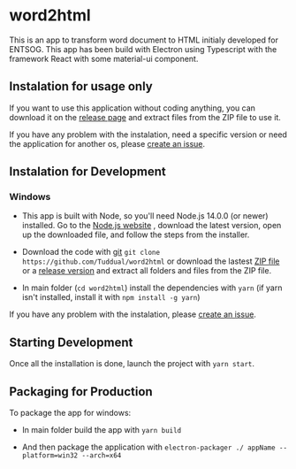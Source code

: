 # word2html

This is an app to transform word document to HTML initialy developed for ENTSOG.
This app has been build with Electron using Typescript with the framework React with some material-ui component.

## Instalation for usage only

If you want to use this application without coding anything, you can download it on the [release page](https://github.com/Tuddual/word2html/releases) and extract files from the ZIP file to use it.

If you have any problem with the instalation, need a specific version or need the application for another os, please [create an issue](https://github.com/Tuddual/word2html/issues/new).

## Instalation for Development

### Windows

* This app is built with Node, so you'll need Node.js 14.0.0 (or newer) installed. Go to the [Node.js website](https://nodejs.org/) , download the latest version, open up the downloaded file, and follow the steps from the installer.

* Download the code with [git](https://git-scm.com/download/win) `git clone https://github.com/Tuddual/word2html` or download the lastest [ZIP file](https://github.com/Tuddual/word2html/archive/main.zip) or a [release version](https://github.com/Tuddual/word2html/releases) and extract all folders and files from the ZIP file.

* In main folder (`cd word2html`) install the dependencies with `yarn` (if yarn isn't installed, install it with `npm install -g yarn`)

If you have any problem with the instalation, please [create an issue](https://github.com/Tuddual/word2html/issues/new).

## Starting Development

Once all the installation is done, launch the project with `yarn start`.

## Packaging for Production

To package the app for windows:

* In main folder build the app with `yarn build`

* And then package the application with `electron-packager ./ appName --platform=win32 --arch=x64`

